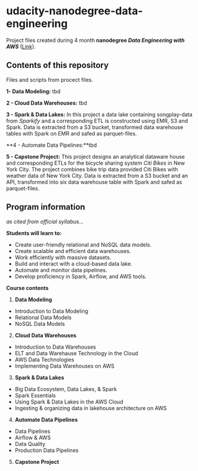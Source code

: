 # udacity-nanodegree-data-engineering

Project files created during 4 month **nanodegree *Data Engineering with AWS*** ([Link](https://www.udacity.com/course/data-engineer-nanodegree--nd027?utm_source=gsem_brand&utm_medium=ads_r&utm_campaign=19167921312_c_individuals&utm_term=143524475719&utm_keyword=udacity%20data%20engineer_e&gclid=EAIaIQobChMI5pnE5efE_AIVehoGAB1t9QJ3EAAYASAAEgJwLPD_BwE)). 


## Contents of this repository

Files and scripts from procect files.

**1- Data Modeling:** tbd 

**2 - Cloud Data Warehouses:** tbd

**3 - Spark & Data Lakes:**
In this project a data lake containing songplay-data from *Sparkify* and a corresponding ETL is constructed using EMR, S3 and Spark. Data is extracted from a S3 bucket, transformed data warehouse tables with Spark on EMR and safed as parquet-files.

**4 - Automate Data Pipelines:**tbd

**5 - Capstone Project:** 
This project designs an analytical dataware house and corresponding ETLs for the bicycle sharing system *Citi Bikes* in New York City. The project combines bike trip data provided Citi Bikes with weather data of New York City. Data is extracted from a S3 bucket and an API, transformed into six data warehouse table with Spark and safed as parquet-files.

## Program information

*as cited from official syllabus...*

**Students will learn to:**
- Create user-friendly relational and NoSQL data models.
- Create scalable and efficient data warehouses.
- Work efficiently with massive datasets.
- Build and interact with a cloud-based data lake.
- Automate and monitor data pipelines.
- Develop proficiency in Spark, Airflow, and AWS tools.

**Course contents**

1. **Data Modeling**
  - Introduction to Data Modeling
  - Relational Data Models
  - NoSQL Data Models
2. **Cloud Data Warehouses**
  - Introduction to Data Warehouses
  - ELT and Data Warehause Technology in the Cloud
  - AWS Data Technologies
  - Implementing Data Warehouses on AWS
3. **Spark & Data Lakes**
  - Big Data Ecosystem, Data Lakes, & Spark
  - Spark Essentials
  - Using Spark & Data Lakes in the AWS Cloud
  - Ingesting & organizing data in lakehouse architecture on AWS
4. **Automate Data Pipelines**
  - Data Pipelines
  - Airflow & AWS
  - Data Quality
  - Production Data Pipelines
5. **Capstone Project**







